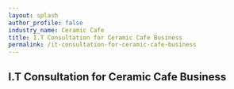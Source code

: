 ```yaml
---
layout: splash 
author_profile: false 
industry_name: Ceramic Cafe
title: I.T Consultation for Ceramic Cafe Business
permalink: /it-consultation-for-ceramic-cafe-business
---
```


## I.T Consultation for Ceramic Cafe Business